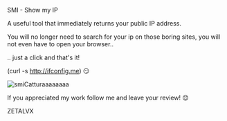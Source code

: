 SMI - Show my IP

A useful tool that immediately returns your public IP address.

You will no longer need to search for your ip on those boring sites, you will not even have to open your browser.. 

.. just a click and that's it!

(curl -s  http://ifconfig.me) 😏

![smiCatturaaaaaaaa](https://user-images.githubusercontent.com/19651044/169716328-24ff897a-2351-4f41-867d-5e7ff89e79e9.PNG)

If you appreciated my work follow me and leave your review! 😊

ZETALVX
